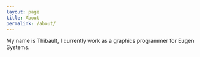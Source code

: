```yaml
---
layout: page
title: About
permalink: /about/
---
```


My name is Thibault, I currently work as a graphics programmer for Eugen Systems.

